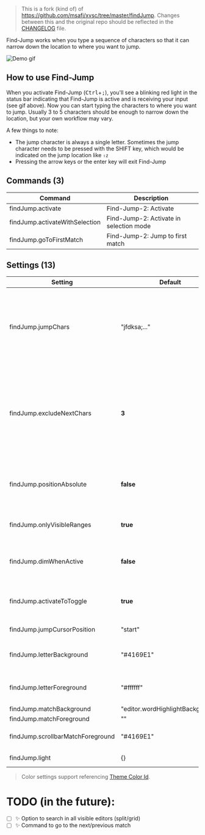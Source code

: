 > This is a fork (kind of) of https://github.com/msafi/xvsc/tree/master/findJump. Changes between this and the original repo should be reflected in the [CHANGELOG](https://github.com/usernamehw/vscode-find-jump/blob/master/CHANGELOG.md) file.

Find-Jump works when you type a sequence of characters so that it can narrow down the location to where you want to jump.

![Demo gif](https://raw.githubusercontent.com/msafi/xvsc/master/findJump/demoFiles/demo.gif)

## How to use Find-Jump

When you activate Find-Jump (<kbd>Ctrl</kbd>+<kbd>;</kbd>), you'll see a blinking red light in the status bar indicating that Find-Jump is active and is receiving your input (see gif above). Now you can start typing the characters to where you want to jump. Usually 3 to 5 characters should be enough to narrow down the location, but your own workflow may vary.

A few things to note:

* The jump character is always a single letter. Sometimes the jump character needs to be pressed with the SHIFT key, which would be indicated on the jump location like `⇧z`
* Pressing the arrow keys or the enter key will exit Find-Jump

<!-- COMMANDS_START -->
## Commands (3)

|Command|Description|
|-|-|
|findJump.activate|Find-Jump-2: Activate|
|findJump.activateWithSelection|Find-Jump-2: Activate in selection mode|
|findJump.goToFirstMatch|Find-Jump-2: Jump to first match|
<!-- COMMANDS_END -->

<!-- SETTINGS_START -->
## Settings (13)

|Setting|Default|Description|
|-|-|-|
|findJump.jumpChars|"jfdksa;..."|Use custom alphabet for jump chars. The order is important. Default value is assigned with qwerty keyboard in mind (Particularly, home row keys `A S D F J K L ;` put up front).|
|findJump.excludeNextChars|**3**|Letters are used to type text where to go but also as symbols for quick jump. This setting controls how many next character of the current match will be excluded from being used as a symbol for a jump.|
|findJump.positionAbsolute|**false**|When enabled - position decorations on top of the editor text (without shifting text).|
|findJump.onlyVisibleRanges|**true**|When enabled - will search only in visible text in editor.|
|findJump.dimWhenActive|**false**|When enabled - will show code as grayscale to see matches more easily.|
|findJump.activateToToggle|**true**|When enabled - will toggle active state for default `findJump.activate*` commands.|
|findJump.jumpCursorPosition|"start"|Place where to jump cursor.|
|findJump.letterBackground|"\#4169E1"|Background color of the extension&#39;s main decoration: letter to jump.|
|findJump.letterForeground|"\#ffffff"|Color of the extension&#39;s main decoration: letter to jump.|
|findJump.matchBackground|"editor\.wordHighlightBackground"||
|findJump.matchForeground|""||
|findJump.scrollbarMatchForeground|"\#4169E1"|Color of the matches in the scrollbar area.|
|findJump.light|\{\}|Overwrite colors for light themes.|
<!-- SETTINGS_END -->

> Color settings support referencing [Theme Color Id](https://code.visualstudio.com/api/references/theme-color).


# TODO (in the future):

- [ ] ✨ Option to search in all visible editors (split/grid)
- [ ] ✨ Command to go to the next/previous match